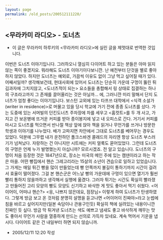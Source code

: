 ```yaml
---
layout: page
permalink: /old_posts/200512111220/
---
```


## &lt;무라카미 라디오&gt; - 도너츠

* 이 글은 무라카미 하루키의 <무라카미 라디오>에 실린 글을 제멋대로 번역한 것입니다.

이번은 도너츠 이야기입니다. 그러하오니 열심히 다이어트 하고 있는 분들은 아마 읽지 않는 쪽이 좋겠지요. 뭐라해도 도너츠 이야기이다보니깐.
난 예전부터 단것을 별로 좋아하지 않았다. 하지만 도너츠는 예외로, 가끔씩 이유도 없이 그냥 먹고 싶어질 때가 있다. 어째서일까? 생각해보건데, 현대사회에 있어서 도너츠는 단순히 가운데 구멍이 뚫린 튀김과자에 그치지않고, <도너츠적이 되는> 요소들을 총합해서 링 상태로 집결하는 하나의 구조라고까지 그 존재를 끌어올리는 것은 아닐까... 에, 그러니깐 미리 말해서 단지 도너츠가 엄청 좋다는 이야기입니다.
보스턴 교외에 있는 타프쓰 대학에서 <식객 소설가(writer in residence)>로 머물고 있을 당시 학교에 가기 전에 종종 도너츠를 샀다. 가는 도중에 있는 서머빌의 던킨도너츠 주차장에 차를 세우고 <홈컷트>를 두 개 사고, 가지고 간 보온병에 뜨거운 커피를 받아 종이봉지에 넣고 내 오피스로 간다. 거기서 커피를 마시고 도너츠를 먹으면서 반나절 책상 앞에 앉아 책을 읽거나 무언가를 쓰거나 방문한 학생과 이야기를 나누었다. 배가 고파지면 차안에서 그대로 도너츠를 베어무는 경우도 있었다. 덕분에 그무렵 내가 운전하던 폴크스바겐 콜래드의 자리엔 항상 도너츠 부스러기가 넘쳐났다. 자랑하는 건 아니지만 시트에는 커피 얼룩도 묻어있었다.
그런데 도너츠의 구멍은 언제 누가 발명했는지 아십니까? 모르시겠죠. 전 알고 있습니다. 도너츠의 구멍이 처음 등장한 것은 1847년으로, 장소는 미국의 메인 주에 있는 캠덴이라고 하는 작은 마을. 어떤 빵집에서 핸슨 그레고리라는 15살의 소년이 견습으로 일하고 있었습니다. 그 가게는 매일 튀긴 빵을 많이 만들었는데 빵 안쪽까지 불길이 통하기까지 시간이 걸려서 효율이 떨어졌다. 그걸 본 핸슨군은 어느날 빵의 가운데에 구멍이 있으면 열기가 훨씬 빨리 통하지 않을까하고 생각해서 실행에 옮겼다. 그러자 튀기는 시간도 확실히 빨라졌고 만들어진 고리 모양의 빵도 모양도 신기하고 바삭한 게 맛도 좋아서 먹기 쉬웠다. <어이어이, 어떠냐 핸슨?> <응, 나쁘지 않은데요, 점장님> 이렇게 하여 도너츠가 탄생하였다. 그렇게 방금 보고 온 것처럼 분명히 설명을 듣고나면 <어이어이 진짜야>라고 눈썹에 침을 바르고 싶어지지만(일본 속담이나 관용구인듯) 확실히 책에 실려있는 내용이니깐 진짜인 듯 싶다.
방금 막 튀겨낸 도너츠는 색도 예쁘고 냄새도 좋고 바삭하게 깨무는 맛도 좋아서 무언가 사람을 열중하게 만드는 선의로 가득차 있네요. 계속 먹어서 기운을 냅시다. 다이어트 같은 건 내일부터 하면 되지 않습니까.




- 2005/12/11 12:20 작성